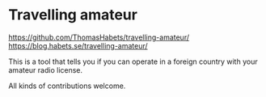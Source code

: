# Travelling amateur

https://github.com/ThomasHabets/travelling-amateur/
https://blog.habets.se/travelling-amateur/

This is a tool that tells you if you can operate in a foreign country
with your amateur radio license.

All kinds of contributions welcome.
